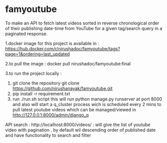 # famyoutube
To make an API to fetch latest videos sorted in reverse chronological order of their publishing date-time 
from YouTube for a given tag/search query in a paginated response.

1.docker image for this project is available in :
  https://hub.docker.com/r/nirushadoc/famyoutube/tags?page=1&ordering=last_updated

2.to pull the image :
  docker pull nirushadoc/famyoutube:final

3.to run the project locally :
  1. git clone the repository 
      git clone https://github.com/nirushanayak/famyoutube.git
  2. pip install -r requirement.txt
  3. run ./run.sh script
      this will run python manage.py runserver at port 8000 and also will start a q_cluster process wich is scheduled every 2 mins to pull latest youtube videos which can be managed/viewed in http://127.0.0.1:8000/admin/django_q

API search :
http://localhost:8000/videos/ : will give the list of youtube video with pagination , by default wil descending order of published date
and have functionality to search and filter 

   

